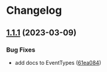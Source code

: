 # Changelog

## [1.1.1](https://github.com/open-feature/js-sdk/compare/js-sdk-v1.1.0...js-sdk-v1.1.1) (2023-03-09)


### Bug Fixes

* add docs to EventTypes ([61ea084](https://github.com/open-feature/js-sdk/commit/61ea084b950953ffa890ef6ff7d1089090e9ae9e))
